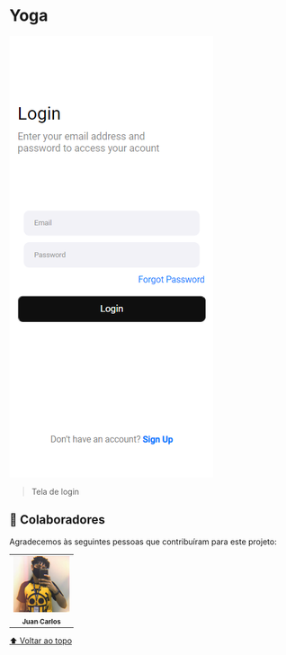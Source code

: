 # Yoga


<img src="./assets/login.png" alt="Tela de Login">

> Tela de login


## 🤝 Colaboradores

Agradecemos às seguintes pessoas que contribuíram para este projeto:

<table>
  <tr>
    <td align="center">
      <a href="#">
        <img src="./assets/1628213195219.jfif" width="100px;" alt="Foto do Iuri Silva no GitHub"/><br>
        <sub>
          <b>Juan Carlos</b>
        </sub>
      </a>
    </td>
  </tr>
</table>

[⬆ Voltar ao topo](#Yoga)<br>
